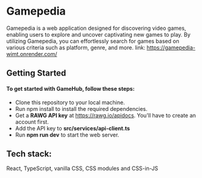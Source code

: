 # Gamepedia
Gamepedia is a web application designed for discovering video games, enabling users to explore and uncover captivating new games to play. By utilizing Gamepedia, you can effortlessly search for games based on various criteria such as platform, genre, and more.
link: https://gamepedia-wimt.onrender.com/

## Getting Started

#### To get started with GameHub, follow these steps:

* Clone this repository to your local machine.
* Run npm install to install the required dependencies.
* Get a **RAWG API key** at https://rawg.io/apidocs. You'll have to create an account first.
* Add the API key to **src/services/api-client.ts**
* Run **npm run dev** to start the web server.
  
## Tech stack:
React, TypeScript, vanilla CSS, CSS modules and CSS-in-JS
